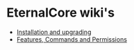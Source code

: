# EternalCore wiki's
* [Installation and upgrading](installation.md)
* [Features, Commands and Permissions](features.md)